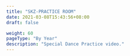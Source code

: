 ```yaml
---
title: "SKZ-PRACTICE ROOM"
date: 2021-03-08T15:43:56+08:00
draft: false

weight: 60
pageType: "By Year"
description: "Special Dance Practice video."
---
```


